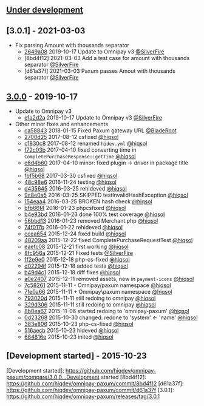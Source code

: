 ## [Under development]

## [3.0.1] - 2021-03-03

- Fix parsing Amount with thousands separator
    - [2649a08] 2019-10-17 Update to Omnipay v3 [@SilverFire]
    - [8bd4f12] 2021-03-03 Add a test case for amount with thousands separator [@SilverFire]
    - [d61a37f] 2021-03-03 Paxum passes Amout with thousands separator [@SilverFire]

## [3.0.0] - 2019-10-17

- Update to Omnipay v3
    - [e1a2d2a] 2019-10-17 Update to Omnipay v3 [@SilverFire]
- Other minor fixes and enhancements
    - [ca58843] 2018-01-15 Fixed Paxum gateway URL [@BladeRoot]
    - [2700d25] 2017-08-12 csfixed [@hiqsol]
    - [c1830c8] 2017-08-12 renamed `hidev.yml` [@hiqsol]
    - [f72c03b] 2017-04-10 fixed converting time in `CompletePurchaseResponse::getTime` [@hiqsol]
    - [e6d4b60] 2017-04-10 minor: fixed plugin -> driver in package title [@hiqsol]
    - [fbf5b68] 2017-03-30 csfixed [@hiqsol]
    - [48c98e6] 2016-11-24 testing [@hiqsol]
    - [d435645] 2016-03-25 rehideved [@hiqsol]
    - [9c8e0a5] 2016-03-25 SKIPPED testInvalidHashException [@hiqsol]
    - [154eaa4] 2016-03-25 BROKEN hash check [@hiqsol]
    - [bfb66f4] 2016-01-23 phpcsfixed [@hiqsol]
    - [b4e93bd] 2016-01-23 done 100% test coverage [@hiqsol]
    - [56bbd13] 2016-01-23 removed Merchant.php [@hiqsol]
    - [74f017b] 2016-01-22 rehideved [@hiqsol]
    - [ccea654] 2015-12-24 fixed build [@hiqsol]
    - [48209aa] 2015-12-22 fixed CompletePurchaseRequestTest [@hiqsol]
    - [eaefc08] 2015-12-21 first working [@hiqsol]
    - [8fc956a] 2015-12-21 Fixed tests [@SilverFire]
    - [1f2e9e0] 2015-12-18 php-cs-fixed [@hiqsol]
    - [d02294f] 2015-12-18 added tests [@hiqsol]
    - [b49d4c1] 2015-12-18 diff fixes [@hiqsol]
    - [a0e2407] 2015-12-11 removed assets, now in `payment-icons` [@hiqsol]
    - [7c58261] 2015-11-11 - Omnipay/paxum namespace [@hiqsol]
    - [7fe0a66] 2015-11-11 + Omnipay\paxum namespace [@hiqsol]
    - [793020d] 2015-11-11 still redoing to omnipay [@hiqsol]
    - [329d306] 2015-11-11 still redoing to omnipay [@hiqsol]
    - [8b0ea67] 2015-11-06 started redoing to 'omnipay-paxum' [@hiqsol]
    - [0d23268] 2015-10-30 changed: redone to 'system' <- 'name' [@hiqsol]
    - [383e806] 2015-10-23 php-cs-fixed [@hiqsol]
    - [516aecb] 2015-10-23 hideved [@hiqsol]
    - [664816e] 2015-10-23 inited [@hiqsol]

## [Development started] - 2015-10-23

[@hiqsol]: https://github.com/hiqsol
[sol@hiqdev.com]: https://github.com/hiqsol
[@SilverFire]: https://github.com/SilverFire
[d.naumenko.a@gmail.com]: https://github.com/SilverFire
[@tafid]: https://github.com/tafid
[andreyklochok@gmail.com]: https://github.com/tafid
[@BladeRoot]: https://github.com/BladeRoot
[bladeroot@gmail.com]: https://github.com/BladeRoot
[e1a2d2a]: https://github.com/hiqdev/omnipay-paxum/commit/e1a2d2a
[ca58843]: https://github.com/hiqdev/omnipay-paxum/commit/ca58843
[2700d25]: https://github.com/hiqdev/omnipay-paxum/commit/2700d25
[c1830c8]: https://github.com/hiqdev/omnipay-paxum/commit/c1830c8
[f72c03b]: https://github.com/hiqdev/omnipay-paxum/commit/f72c03b
[e6d4b60]: https://github.com/hiqdev/omnipay-paxum/commit/e6d4b60
[fbf5b68]: https://github.com/hiqdev/omnipay-paxum/commit/fbf5b68
[48c98e6]: https://github.com/hiqdev/omnipay-paxum/commit/48c98e6
[d435645]: https://github.com/hiqdev/omnipay-paxum/commit/d435645
[9c8e0a5]: https://github.com/hiqdev/omnipay-paxum/commit/9c8e0a5
[154eaa4]: https://github.com/hiqdev/omnipay-paxum/commit/154eaa4
[bfb66f4]: https://github.com/hiqdev/omnipay-paxum/commit/bfb66f4
[b4e93bd]: https://github.com/hiqdev/omnipay-paxum/commit/b4e93bd
[56bbd13]: https://github.com/hiqdev/omnipay-paxum/commit/56bbd13
[74f017b]: https://github.com/hiqdev/omnipay-paxum/commit/74f017b
[ccea654]: https://github.com/hiqdev/omnipay-paxum/commit/ccea654
[48209aa]: https://github.com/hiqdev/omnipay-paxum/commit/48209aa
[eaefc08]: https://github.com/hiqdev/omnipay-paxum/commit/eaefc08
[8fc956a]: https://github.com/hiqdev/omnipay-paxum/commit/8fc956a
[1f2e9e0]: https://github.com/hiqdev/omnipay-paxum/commit/1f2e9e0
[d02294f]: https://github.com/hiqdev/omnipay-paxum/commit/d02294f
[b49d4c1]: https://github.com/hiqdev/omnipay-paxum/commit/b49d4c1
[a0e2407]: https://github.com/hiqdev/omnipay-paxum/commit/a0e2407
[7c58261]: https://github.com/hiqdev/omnipay-paxum/commit/7c58261
[7fe0a66]: https://github.com/hiqdev/omnipay-paxum/commit/7fe0a66
[793020d]: https://github.com/hiqdev/omnipay-paxum/commit/793020d
[329d306]: https://github.com/hiqdev/omnipay-paxum/commit/329d306
[8b0ea67]: https://github.com/hiqdev/omnipay-paxum/commit/8b0ea67
[0d23268]: https://github.com/hiqdev/omnipay-paxum/commit/0d23268
[383e806]: https://github.com/hiqdev/omnipay-paxum/commit/383e806
[516aecb]: https://github.com/hiqdev/omnipay-paxum/commit/516aecb
[664816e]: https://github.com/hiqdev/omnipay-paxum/commit/664816e
[3.0.0]: https://github.com/hiqdev/omnipay-paxum/releases/tag/3.0.0
[Under development]: https://github.com/hiqdev/omnipay-paxum/compare/3.0.0...HEAD
[2649a08]: https://github.com/hiqdev/omnipay-paxum/commit/2649a08
[Development started]: https://github.com/hiqdev/omnipay-paxum/compare/3.0.0...Development started
[8bd4f12]: https://github.com/hiqdev/omnipay-paxum/commit/8bd4f12
[d61a37f]: https://github.com/hiqdev/omnipay-paxum/commit/d61a37f
[3.0.1]: https://github.com/hiqdev/omnipay-paxum/releases/tag/3.0.1
